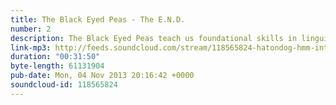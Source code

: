 ```yaml
---
title: The Black Eyed Peas - The E.N.D.
number: 2
description: The Black Eyed Peas teach us foundational skills in linguistics, algebra, sexual hygiene and apiology.
link-mp3: http://feeds.soundcloud.com/stream/118565824-hatondog-hmm-interesting-choice-e-p-2.mp3
duration: "00:31:50"
byte-length: 61131904
pub-date: Mon, 04 Nov 2013 20:16:42 +0000
soundcloud-id: 118565824
---
```

